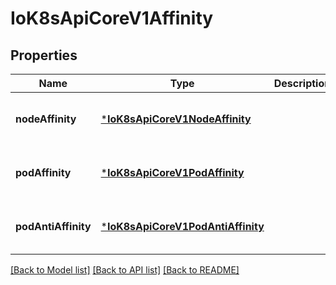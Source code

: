 # IoK8sApiCoreV1Affinity


## Properties
Name | Type | Description | Notes
------------ | ------------- | ------------- | -------------
**nodeAffinity** | [***IoK8sApiCoreV1NodeAffinity**](IoK8sApiCoreV1NodeAffinity.md) |  | [optional] [default to nothing]
**podAffinity** | [***IoK8sApiCoreV1PodAffinity**](IoK8sApiCoreV1PodAffinity.md) |  | [optional] [default to nothing]
**podAntiAffinity** | [***IoK8sApiCoreV1PodAntiAffinity**](IoK8sApiCoreV1PodAntiAffinity.md) |  | [optional] [default to nothing]


[[Back to Model list]](../README.md#models) [[Back to API list]](../README.md#api-endpoints) [[Back to README]](../README.md)


